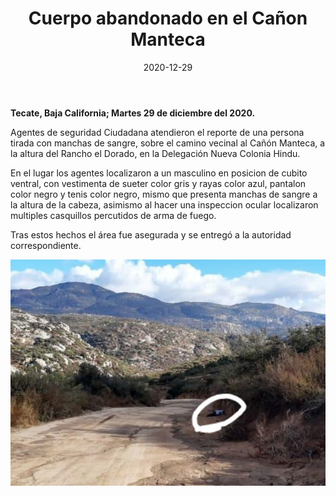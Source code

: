 ﻿---
layout: blog
title:  "Cuerpo abandonado en el Cañon Manteca"
date:   2020-12-29
categories: tecate
permalink: /:categories/:title:output_ext
image: /img/cnr/2020-12-29-cuerpo-abandonado-en-el-canon-manteca.jpg
alt: "Cuerpo abandonado en el Cañon Manteca"
autor: 
---


**Tecate, Baja California; Martes 29 de diciembre del 2020.**


Agentes de seguridad Ciudadana atendieron el reporte de una persona tirada con manchas de sangre, sobre el camino vecinal al Cañón Manteca, a la altura del Rancho el Dorado, en la Delegación Nueva Colonia Hindu.


En el lugar los agentes localizaron a un masculino en posicion de cubito ventral, con vestimenta de sueter color gris y rayas color azul, pantalon color negro y tenis color negro, mismo que presenta manchas de sangre a la altura de la cabeza, asimismo al hacer una inspeccion ocular localizaron multiples casquillos percutidos de arma de fuego.


Tras estos hechos el área fue asegurada y se entregó a la autoridad correspondiente.

<div id="carouselExampleSlidesOnly" class="carousel slide" data-ride="carousel">
  <div class="carousel-inner">
    <div class="carousel-item active">
       <img class="d-block w-100" src="/img/cnr/2020-12-29-cuerpo-abandonado-en-el-canon-manteca.jpg" loading="lazy"  alt="Cuerpo abandonado en el Cañon Manteca">
    </div>
  </div>
</div>